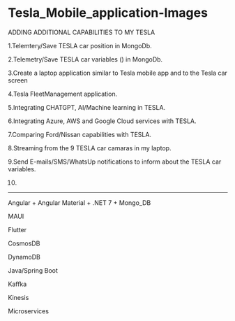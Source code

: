 # Tesla_Mobile_application-Images

ADDING ADDITIONAL CAPABILITIES TO MY TESLA

1.Telemtery/Save TESLA car position in MongoDb.

2.Telemetry/Save TESLA car variables () in MongoDb.

3.Create a laptop application similar to Tesla mobile app and to the Tesla car screen

4.Tesla FleetManagement application.

5.Integrating CHATGPT, AI/Machine learning in TESLA.

6.Integrating Azure, AWS and Google Cloud services with TESLA.

7.Comparing Ford/Nissan capabilities with TESLA.

8.Streaming from the 9 TESLA car camaras in my laptop.

9.Send E-mails/SMS/WhatsUp notifications to inform about the TESLA car variables.

10. 

--------------------------------------------------------------------------------------------------------------

Angular + Angular Material + .NET 7 + Mongo_DB

MAUI

Flutter

CosmosDB

DynamoDB

Java/Spring Boot

Kaffka

Kinesis

Microservices
